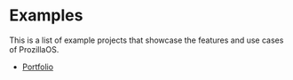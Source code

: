# Examples

This is a list of example projects that showcase the features and use cases of ProzillaOS.

- [Portfolio](./portfolio)
